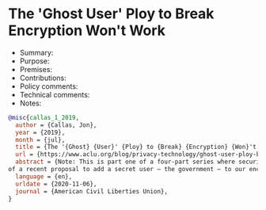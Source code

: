 # The 'Ghost User' Ploy to Break Encryption Won't Work

- Summary:
- Purpose:
- Premises:
- Contributions:
- Policy comments:
- Technical comments:
- Notes:

```bib
@misc{callas_1_2019,
  author = {Callas, Jon},
  year = {2019},
  month = {jul},
  title = {The '{Ghost} {User}' {Ploy} to {Break} {Encryption} {Won}'t {Work}},
  url = {https://www.aclu.org/blog/privacy-technology/ghost-user-ploy-break-encryption-wont-work},
  abstract = {Note: This is part one of a four-part series where security expert Jon Callas breaks down the fatal flaws
of a recent proposal to add a secret user — the government — to our encrypted conversations.},
  language = {en},
  urldate = {2020-11-06},
  journal = {American Civil Liberties Union},
}
```
